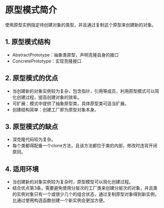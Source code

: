 # 原型模式简介

使用原型实例指定待创建对象的类型，并且通过复制这个原型来创建新的对象。

## 1. 原型模式结构

- AbstractPrototype：抽象类原型，声明克隆自身的接口
- ConcretePrototype：实现克隆接口

## 2. 原型模式的优点

- 当创建新的对象实例较为复杂，包含指针，引用等成员，利用原型模式可以简化创建过程，提高创建对象的效率。
- 可扩展：模式中提供了抽象原型类，具体原型类可适当扩展。
- 创建结构简单：创建工厂即为原型对象本身。

## 3. 原型模式的缺点

- 深克隆代码较为复杂。
- 每个类都得配备一个clone方法，且该方法都位于类的内部，修改时违背开闭原则。

## 4. 适用环境

- 当创建新的对象实例较为复杂时，原型模型可以简化创建过程。
- 结合优点第3条，需要避免使用分层次的工厂类来创建分层次的对象，并且类的实例对象只有一个或很少几个的组合状态，通过复制原型对象得到新实例，比通过使用构造函数创建一个新实例会更加方便。